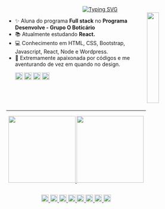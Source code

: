 
<div align="center">
<a href="https://git.io/typing-svg"><img src="https://readme-typing-svg.herokuapp.com?font=Fira+Code&weight=500&size=30&duration=3000&pause=1000&color=FF729C&vCenter=true&width=555&height=90&lines=Eii!+Bem-vindo!+Sou+a+Fl%C3%A1via+%3A)" alt="Typing SVG" /></a></div> 

<img align="right" src="https://user-images.githubusercontent.com/78583429/213956156-b4872ecb-8719-4a9c-8d41-155a731e4e6d.png" width="25%" />

  

 
 
- ✨ Aluna do programa **Full stack** no **Programa Desenvolve - Grupo O Boticário**
- 📚 Atualmente estudando **React.**
- 💻 Conhecimento em HTML, CSS, Bootstrap, Javascript, React, Node e Wordpress.
- 🔮 Extremamente apaixonada por códigos e me aventurando de vez em quando no design.
  <p align="left">  <a href="https://www.linkedin.com/in/flavialbraz/" alt="Linkedin">
  <img src="https://img.shields.io/badge/LinkedIn-0077B5?style=for-the-badge&logo=linkedin&logoColor=white"/ height="20"></a>
  <a href="https://www.instagram.com/alessadev/" alt="Instagram">  <img src="https://img.shields.io/badge/Instagram-E4405F?style=for-the-badge&logo=instagram&logoColor=white"  height="20"/></a> <a href="https://www.behance.net/flavialbraz" alt="flavialbraz">  <img src="https://img.shields.io/badge/-Behance-blue?style=for-the-badge&logo=behance&logoColor=white"  height="20" /></a>  <a href="mailto:flaviabrazx@gmail.com" alt="flavialbraz">  <img src="https://img.shields.io/badge/Gmail-D14836?style=for-the-badge&logo=gmail&logoColor=white"  height="20" /></a>
</p>  
<br><br><br>  
<hr>
<div align="center">
  <a href="https://github.com/flavialbraz">
  <img height="180em" src="https://github-readme-stats.vercel.app/api?username=flavialbraz&show_icons=true&theme=dracula&include_all_commits=true&count_private=true&card_width=500px"/> <img height="180em" src="https://github-readme-stats.vercel.app/api/top-langs/?username=flavialbraz&layout=compact&langs_count=7&theme=dracula&hide_rank=true&card_width=220px"/>
    </div> 

 
##
<div align="center">
<img alt="HTML" title="HTML" height="20" src="https://img.shields.io/badge/HTML5-E34F26?style=for-the-badge&logo=html5&logoColor=white"> <img alt="CSS" title="CSS" height="20" src="https://img.shields.io/badge/CSS3-1572B6?style=for-the-badge&logo=css3&logoColor=white"> <img alt="Bootstrap" title="Bootstrap" height="20" src="https://img.shields.io/badge/Bootstrap-563D7C?style=for-the-badge&logo=bootstrap&logoColor=white"> <img alt="wordpress" title="wordpress" height="20" src="https://img.shields.io/badge/Wordpress-21759B?style=for-the-badge&logo=wordpress&logoColor=white"> <img alt="Jquery" title="Jquery" height="20" src="https://img.shields.io/badge/jQuery-0769AD?style=for-the-badge&logo=jquery&logoColor=white"> <img alt="JS" title="JS" height="20" src="https://img.shields.io/badge/JavaScript-323330?style=for-the-badge&logo=javascript&logoColor=F7DF1E"> <img alt="Figma" title="Figma" height="20" src="https://img.shields.io/badge/Figma-F24E1E?style=for-the-badge&logo=figma&logoColor=white"> <img alt="Photoshop" title="Photoshop" height="20" src="https://img.shields.io/badge/Adobe%20Photoshop-31A8FF?style=for-the-badge&logo=Adobe%20Photoshop&logoColor=black">
    </div> 
  
 
 
